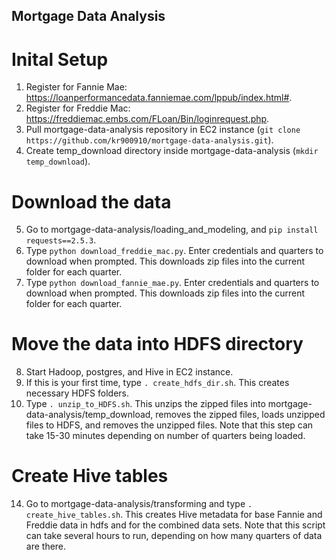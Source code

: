 ## Mortgage Data Analysis

# Inital Setup
1. Register for Fannie Mae: https://loanperformancedata.fanniemae.com/lppub/index.html#.
2. Register for Freddie Mac: https://freddiemac.embs.com/FLoan/Bin/loginrequest.php.
3. Pull mortgage-data-analysis repository in EC2 instance (`git clone https://github.com/kr900910/mortgage-data-analysis.git`).
4. Create temp_download directory inside mortgage-data-analysis (`mkdir temp_download`).

# Download the data
5. Go to mortgage-data-analysis/loading_and_modeling, and `pip install requests==2.5.3`.
6. Type `python download_freddie_mac.py`. Enter credentials and quarters to download when prompted. This downloads zip files into the current folder for each quarter.
7. Type `python download_fannie_mae.py`. Enter credentials and quarters to download when prompted. This downloads zip files into the current folder for each quarter.

# Move the data into HDFS directory
8. Start Hadoop, postgres, and Hive in EC2 instance.
10. If this is your first time, type `. create_hdfs_dir.sh`. This creates necessary HDFS folders.
11. Type `. unzip_to_HDFS.sh`. This unzips the zipped files into mortgage-data-analysis/temp_download, removes the zipped files, loads unzipped files to HDFS, and removes the unzipped files. Note that this step can take 15-30 minutes depending on number of quarters being loaded.

# Create Hive tables
14. Go to mortgage-data-analysis/transforming and type `. create_hive_tables.sh`. This creates Hive metadata for base Fannie and Freddie data in hdfs and for the combined data sets. Note that this script can take several hours to run, depending on how many quarters of data are there.